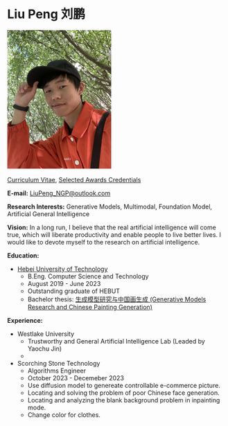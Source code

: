 # Liu Peng 刘鹏

<img src="portrait.jpg"  width="240" height="320">

[Curriculum Vitae](Resume_Liu_Peng_HEBUT.pdf), [Selected Awards Credentials](Credentials_Liu_Peng_HEBUT.pdf)

**E-mail:** LiuPeng_NGP@outlook.com

**Research Interests:** Generative Models, Multimodal, Foundation Model, Artificial General Intelligence

<!-- #### Attention please: I am looking for a <font color=red>research assistant job</font> related to my research interests. I sincerely hope to have the opportunity to <font color=red>do some meaningful work and publish papers on top conferences</font>. -->

**Vision:** In a long run, I believe that the real artificial intelligence will come true, which will liberate productivity and enable people to live better lives. I would like to devote myself to the research on artificial intelligence.

**Education:**
- [Hebei University of Technology](https://eweb.hebut.edu.cn/)
  - B.Eng. Computer Science and Technology
  - August 2019 - June 2023
  - Outstanding graduate of HEBUT
  - Bachelor thesis: [生成模型研究与中国画生成 (Generative Models Research and Chinese Painting Generation)](Thesis_Bachelor_Liu_Peng_HEBUT.pdf) 


**Experience:**
- Westlake University
  - Trustworthy and General Artificial Intelligence Lab (Leaded by Yaochu Jin)
  - 
- Scorching Stone Technology
  - Algorithms Engineer
  - October 2023 - Decemeber 2023
  - Use diffusion model to genereate controllable e-commerce picture.
  - Locating and solving the problem of poor Chinese face generation.
  - Locating and analyzing the blank background problem in inpainting mode.
  - Change color for clothes.

